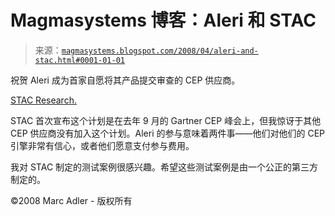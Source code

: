 <!--yml

分类：未分类

日期：2024-05-18 05:02:56

-->

# Magmasystems 博客：Aleri 和 STAC

> 来源：[`magmasystems.blogspot.com/2008/04/aleri-and-stac.html#0001-01-01`](http://magmasystems.blogspot.com/2008/04/aleri-and-stac.html#0001-01-01)

祝贺 Aleri 成为首家自愿将其产品提交审查的 CEP 供应商。

[STAC Research.](http://www.stacresearch.com/)

STAC 首次宣布这个计划是在去年 9 月的 Gartner CEP 峰会上，但我惊讶于其他 CEP 供应商没有加入这个计划。Aleri 的参与意味着两件事——他们对他们的 CEP 引擎非常有信心，或者他们愿意支付参与费用。

我对 STAC 制定的测试案例很感兴趣。希望这些测试案例是由一个公正的第三方制定的。

©2008 Marc Adler - 版权所有
